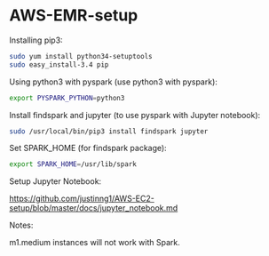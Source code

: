 # AWS-EMR-setup

Installing pip3:

```bash
sudo yum install python34-setuptools
sudo easy_install-3.4 pip
```
Using python3 with pyspark (use python3 with pyspark):
```bash
export PYSPARK_PYTHON=python3
```
Install findspark and jupyter (to use pyspark with Jupyter notebook):
```bash
sudo /usr/local/bin/pip3 install findspark jupyter
```
Set SPARK_HOME (for findspark package):
```bash
export SPARK_HOME=/usr/lib/spark
```

Setup Jupyter Notebook:

https://github.com/justinng1/AWS-EC2-setup/blob/master/docs/jupyter_notebook.md


Notes:

m1.medium instances will not work with Spark.
